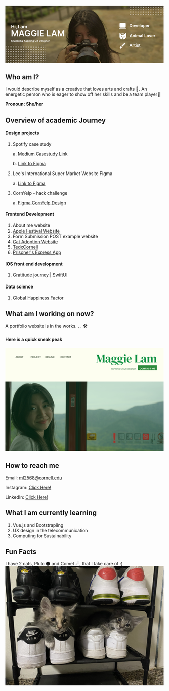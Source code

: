 ![profile banner](banner.jpg)

## Who am I? 
I would describe myself as a creative that loves arts and crafts 🎨. An energetic person who is eager to show off her skills and be a team player💫

**Pronoun: She/her**

## Overview of academic Journey

#### Design projects 
1. Spotify case study

   a. [Medium Casestudy Link](https://medium.com/@ml2568/10c5e9f2eeb6#05c6-dfa9ee89282f)
   
   b. [Link to Figma](https://www.figma.com/file/1oofRdHm98AIT94p92vl3k/ml2568---Spotify?type=design&node-id=101%3A3&mode=design&t=wedgRS54QxP9Z4tc-1)
2. Lee's International Super Market Website Figma

   a. [Link to Figma](https://www.figma.com/design/5K8n4Pyv0FOztzni1L69TS/Lee's-International-Foodmart?node-id=7-40&t=VnX76mxcthflSRP6-1)
   
3. CornYelp - hack challenge

   a. [Figma CornYelp Design](https://www.figma.com/file/FM3WnP3IRN6QCdUKiXI0Fy/CornYelp---Hack-Challenge-App?type=design&node-id=0%3A1&mode=design&t=lim5EOd0z4riWJCl-1)



#### Frontend Development 
1. About me website
2. [Apple Festival Website](https://github.com/MaggieLam2003/Apple-Festival-Website)
3. Form Submission POST example website
4. [Cat Adoption Website](https://github.com/MaggieLam2003/Cats-Adoption-Website)
5. [TedxCornell](https://github.com/MaggieLam2003/tedXCornell-Website)
6. [Prisoner's Express App](https://cornell-info4340-2024sp.github.io/vuetiful-ladies-project/)

#### IOS front end development 
1. [Gratitude journey | SwiftUI](https://github.com/MaggieLam2003/SWIFTUI-gratitude-journal-app)

#### Data science
1. [Global Happiness Factor](https://github.com/MaggieLam2003/Global-Happiness-Factors)

## What am I working on now? 
A portfolio website is in the works. . . 🛠️

#### Here is a quick sneak peak 
![Portfolio Home Screen](portfolio-sneakpeak.png)

## How to reach me 
Email: <ml2568@cornell.edu>

Instagram: [Click Here!](https://www.instagram.com/_maggie.lam/?hl=en)

LinkedIn: [Click Here!](https://www.linkedin.com/in/maggie-lam-368150247/)

## What I am currently learning
1. Vue.js and Bootstrapiing
2. UX design in the telecommunication
3. Computing for Sustainability

## Fun Facts
I have 2 cats, Pluto 🌑 and Comet ☄, that I take care of :)
![cats](cats.jpg)
